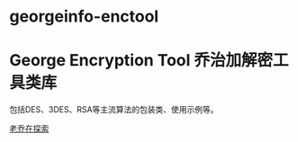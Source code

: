 # georgeinfo-enctool
George Encryption Tool
乔治加解密工具类库
==================
包括DES、3DES、RSA等主流算法的包装类、使用示例等。


[老乔在探索](http://www.georgeinfo.com/)